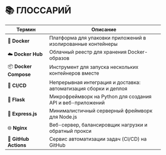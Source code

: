 # 📚 ГЛОССАРИЙ

| Термин           | Описание                                                                 |
|------------------|--------------------------------------------------------------------------|
| 🐳 **Docker**         | Платформа для упаковки приложений в изолированные контейнеры            |
| ☁️ **Docker Hub**     | Облачный реестр для хранения Docker-образов                             |
| 📦 **Docker Compose** | Инструмент для запуска нескольких контейнеров вместе                     |
| 🔁 **CI/CD**          | Непрерывная интеграция и доставка: автоматизация сборки и деплоя         |
| 🐍 **Flask**          | Микрофреймворк на Python для создания API и веб-приложений               |
| 🚀 **Express.js**     | Минималистичный серверный фреймворк для Node.js                          |
| 🌐 **Nginx**          | Веб-сервер, балансировщик нагрузки и обратный прокси                     |
| 🤖 **GitHub Actions** | Сервис автоматизации задач (CI/CD) на GitHub                             |
